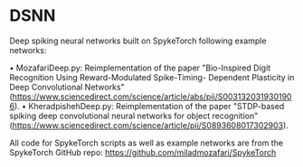 # DSNN
Deep spiking neural networks built on SpykeTorch following example networks:

• MozafariDeep.py: Reimplementation of the paper "Bio-Inspired Digit Recognition Using Reward-Modulated Spike-Timing- Dependent Plasticity in Deep Convolutional Networks" (https://www.sciencedirect.com/science/article/abs/pii/S0031320319301906).
• KheradpishehDeep.py: Reimplementation of the paper "STDP-based spiking deep convolutional neural networks for object recognition" (https://www.sciencedirect.com/science/article/pii/S0893608017302903).

All code for SpykeTorch scripts as well as example networks are from the SpykeTorch GitHub repo: https://github.com/miladmozafari/SpykeTorch
